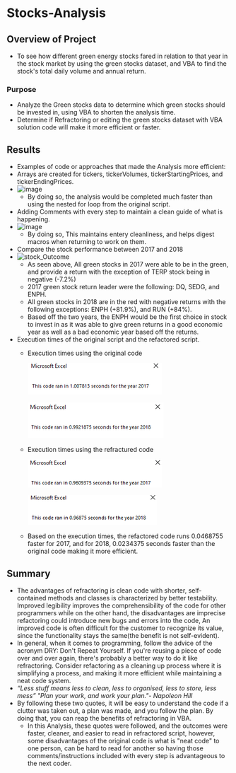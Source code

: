 # ****Stocks-Analysis****
## Overview of Project
- To see how different green energy stocks fared in relation to that year in the stock market by using the green stocks dataset, and VBA to find the stock's total daily volume and annual return.
### Purpose
- Analyze the Green stocks data to determine which green stocks should be invested in, using VBA to shorten the analysis time. 
- Determine if Refractoring or editing the green stocks dataset with VBA solution code will make it more efficient or faster. 
## Results
- Examples of code or approaches that made the Analysis more efficient:
-   Arrays are created for tickers, tickerVolumes, tickerStartingPrices, and tickerEndingPrices.
-   ![image](https://user-images.githubusercontent.com/106709942/173269719-3626926d-e4a6-4dee-8443-f1eafe6a0a15.png)
    -  By doing so, the analysis would be completed much faster than using the nested for loop from the original script. 
-  Adding Comments with every step to maintain a clean guide of what is happening. 
-  ![image](https://user-images.githubusercontent.com/106709942/173269038-c7cf011d-f0d1-455a-9a42-83d232566763.png)
    -  By doing so, This maintains entery cleanliness, and helps digest macros when returning to work on them.   
- Compare the stock performance between 2017 and 2018
- ![stock_Outcome](https://user-images.githubusercontent.com/106709942/173264167-6be6ddeb-d907-4b64-8093-6a8be2fcf37d.PNG) 
  - As seen above, All green stocks in 2017 were able to be in the green, and provide a return with the exception of TERP stock being in negative (-7.2%)
  - 2017 green stock return leader were the following: DQ, SEDG, and ENPH. 
  - All green stocks in 2018 are in the red with negative returns with the following exceptions: ENPH (+81.9%), and RUN (+84%). 
  - Based off the two years, the ENPH would be the first choice in stock to invest in as it was able to give green returns in a good economic year as well as a bad economic year based off the returns. 
- Execution times of the original script and the refactored script.
  - Execution times using the original code

     ![This is an image](https://github.com/albalushiaj/stocks-analysis/blob/main/Resources/VBA_AllStock_2017.PNG)
    
     ![This is an image](https://github.com/albalushiaj/stocks-analysis/blob/main/Resources/VBA_AllStock_2018.PNG)
  - Execution times using the refractured code 
  
     ![This is an image](https://github.com/albalushiaj/stocks-analysis/blob/main/Resources/VBA_Challenge_2017.PNG)
     
     ![This is an image](https://github.com/albalushiaj/stocks-analysis/blob/main/Resources/VBA_Challenge_2018.PNG)
          
  - Based on the execution times, the refactored code runs 0.0468755 faster for 2017, and for 2018, 0.0234375 seconds faster than the original code making it more efficient.
## Summary
-  The advantages of refractoring is clean code with shorter, self-contained methods and classes is characterized by better testability. Improved legibility improves the comprehensibility of the code for other programmers while on the other hand, the disadvantages are imprecise refactoring could introduce new bugs and errors into the code, An improved code is often difficult for the customer to recognize its value, since the functionality stays the same(the benefit is not self-evident).
-  In general, when it comes to programming, follow the advice of the acronym DRY: Don't Repeat Yourself. If you're reusing a piece of code over and over again, there's probably a better way to do it like refractoring. Consider refactoring as a cleaning up process where it is simplifying a process, and making it more efficient while maintaining a neat code system. 
-  *“Less stuff means less to clean, less to organised, less to store, less mess”* *"Plan your work, and work your plan."- Napoleon Hill*
  -  By following these two quotes, it will be easy to understand the code if a clutter was taken out, a plan was made, and you follow the plan. By doing that, you can reap the benefits of refractoring in VBA. 
     -  In this Analysis, these quotes were followed, and the outcomes were faster, cleaner, and easier to read in refractored script, however, some disadvantages of the original code is what is "neat code" to one person, can be hard to read for another so having those comments/instructions included with every step is advantageous to the next coder. 

